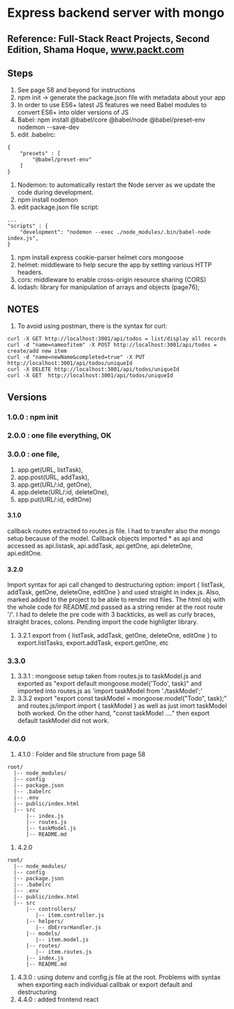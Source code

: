 # Express backend server with mongo

## Reference: Full-Stack React Projects, Second Edition, Shama Hoque, www.packt.com

## Steps

1. See page 58 and beyond for instructions
1. npm init -> generate the package.json file with metadata about your app
1. In order to use ES6+ latest JS features we need Babel modules to convert ES6+ into older versions of JS
1. Babel: npm install @babel/core @babel/node @babel/preset-env nodemon --save-dev
1. edit .babelrc:
```
{
    "presets" : [
        "@babel/preset-env"
    ]
}
```
1. Nodemon: to automatically restart the Node server as we update the code during development. 
1. npm install nodemon
1. edit package.json file script:
```
...
"scripts" : {
    "development": "nodemon --exec ./node_modules/.bin/babel-node index.js",
}
```
1. npm install express cookie-parser helmet cors mongoose
1. helmet: middleware to help secure the app by setting various HTTP headers.
1. cors: middleware to enable cross-origin resource sharing (CORS)
1. lodash: library for manipulation of arrays and objects (page76);

## NOTES
1. To avoid using postman, there is the syntax for curl:
```
curl -X GET http://localhost:3001/api/todos = list/display all records
curl -d "name=nameofitem" -X POST http://localhost:3001/api/todos = create/add new item
curl -d "name=newName&completed=true" -X PUT http://localhost:3001/api/todos/uniqueId
curl -X DELETE http://localhost:3001/api/todos/uniqueId
curl -X GET  http://localhost:3001/api/todos/uniqueId
```
## Versions

### 1.0.0 : npm init 
### 2.0.0 : one file everything, OK
### 3.0.0 : one file, 
1. app.get(URL, listTask), 
1. app.post(URL, addTask), 
1. app.get(URL/:id, getOne),
1. app.delete(URL/:id, deleteOne), 
1. app.put(URL/:id, editOne)
#### 3.1.0
callback routes extracted to routes.js file. I had to transfer also the mongo setup because of the model. Callback objects imported * as api and accessed as api.listask, api.addTask, api.getOne, api.deleteOne, api.editOne.
#### 3.2.0
Import syntax for api call changed to destructuring option: import { listTask, addTask, getOne, deleteOne, editOne } and used straight in index.js. Also, marked added to the project to be able to render md files. The html obj with the whole code for README.md passed as a string render at the root route '/'. I had to delete the pre code with 3 backticks, as well as curly braces, straight braces, colons. Pending import the code highligter library. 

1. 3.2.1 export from { listTask, addTask, getOne, deleteOne, editOne } to export.listTasks, export.addTask, export.getOne, etc

### 3.3.0
1. 3.3.1 : mongoose setup taken from routes.js to taskModel.js and exported as "export default mongoose.model('Todo', task)" and imported into routes.js as 'import  taskModel  from './taskModel';'
1. 3.3.2 export "export const taskModel = mongoose.model("Todo", task);" and routes.js/import import { taskModel } as well as just imort taskModel both worked. On the other hand, "const taskModel ...." then export default taskModel did not work. 

### 4.0.0
1. 4.1.0 : Folder and file structure from page 58
```
root/
  |-- node_modules/
  |-- config
  |-- package.json
  |-- .babelrc
  |-- .env
  |-- public/index.html
  |-- src
      |-- index.js
      |-- routes.js
      |-- taskModel.js
      |-- README.md
```
1. 4.2.0
```
root/
  |-- node_modules/
  |-- config
  |-- package.json
  |-- .babelrc
  |-- .env
  |-- public/index.html
  |-- src
      |-- controllers/
         |-- item.controller.js
      |-- helpers/
         |-- dbErrorHandler.js
      |-- models/
         |-- item.model.js
      |-- routes/  
         |-- item.routes.js
      |-- index.js
      |-- README.md
```
1. 4.3.0 : using dotenv and config.js file at the root. Problems with syntax when exporting each individual callbak or export default and destructuring
1. 4.4.0 : added frontend react